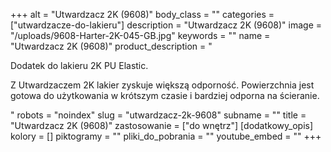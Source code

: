 +++
alt = "Utwardzacz 2K (9608)"
body_class = ""
categories = ["utwardzacze-do-lakieru"]
description = "Utwardzacz 2K (9608)"
image = "/uploads/9608-Harter-2K-045-GB.jpg"
keywords = ""
name = "Utwardzacz 2K (9608)"
product_description = "<p>Dodatek do lakieru 2K PU Elastic.</p><p>Z Utwardzaczem 2K lakier zyskuje większą odporność. Powierzchnia jest gotowa do użytkowania w krótszym czasie i bardziej odporna na ścieranie.</p>"
robots = "noindex"
slug = "utwardzacz-2k-9608"
subname = ""
title = "Utwardzacz 2K (9608)"
zastosowanie = ["do wnętrz"]
[dodatkowy_opis]
kolory = []
piktogramy = ""
pliki_do_pobrania = ""
youtube_embed = ""
+++
